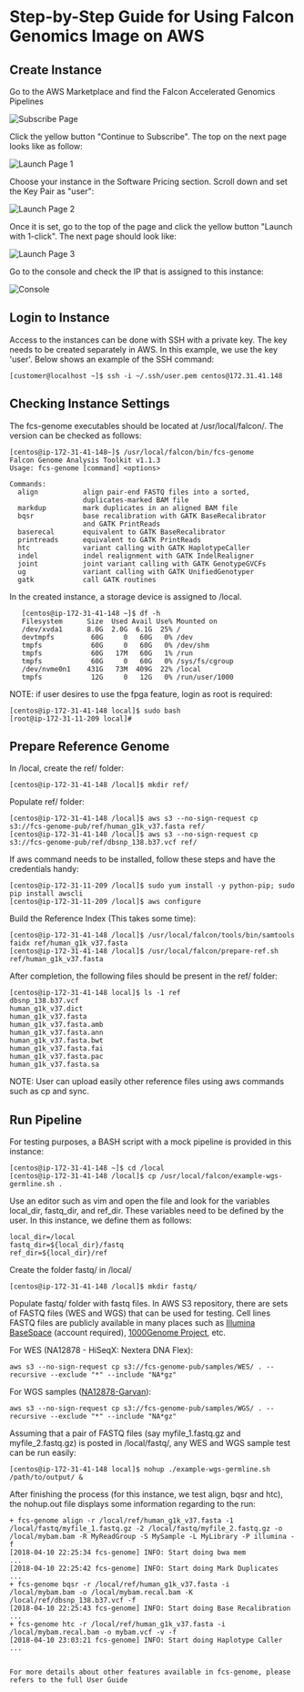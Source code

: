# Step-by-Step Guide for Using Falcon Genomics Image on AWS

## Create Instance
Go to the AWS Marketplace and find the Falcon Accelerated Genomics Pipelines

![Subscribe Page](img/SubscribePage.png)

Click the yellow button "Continue to Subscribe". The top on the next page looks like as follow:

![Launch Page 1](img/LaunchPage1.png)

Choose your instance in the Software Pricing section. Scroll down and set the Key Pair as "user":

![Launch Page 2](img/LaunchPage2.png)

Once it is set, go to the top of the page and click the yellow button "Launch with 1-click". The next page should look like:

![Launch Page 3](img/LaunchPage3.png)

Go to the console and check the IP that is assigned to this instance:

![Console](img/Console.png)

## Login to Instance
Access to the instances can be done with SSH with a private key. The key needs to be created separately in AWS. In this example, we use the key 'user'. Below shows an example of the SSH command:
   ```
   [customer@localhost ~]$ ssh -i ~/.ssh/user.pem centos@172.31.41.148
   ```
## Checking Instance Settings
The fcs-genome executables should be located at /usr/local/falcon/. The version can be checked as follows:
   ```
   [centos@ip-172-31-41-148~]$ /usr/local/falcon/bin/fcs-genome
   Falcon Genome Analysis Toolkit v1.1.3
   Usage: fcs-genome [command] <options>

   Commands:
     align           align pair-end FASTQ files into a sorted,             
                     duplicates-marked BAM file                            
     markdup         mark duplicates in an aligned BAM file                
     bqsr            base recalibration with GATK BaseRecalibrator         
                     and GATK PrintReads                                   
     baserecal       equivalent to GATK BaseRecalibrator                   
     printreads      equivalent to GATK PrintReads                         
     htc             variant calling with GATK HaplotypeCaller             
     indel           indel realignment with GATK IndelRealigner            
     joint           joint variant calling with GATK GenotypeGVCFs         
     ug              variant calling with GATK UnifiedGenotyper            
     gatk            call GATK routines                                    
   ```
In the created instance, a storage device is assigned to /local.
```
   [centos@ip-172-31-41-148 ~]$ df -h
   Filesystem      Size  Used Avail Use% Mounted on
   /dev/xvda1      8.0G  2.0G  6.1G  25% /
   devtmpfs         60G     0   60G   0% /dev
   tmpfs            60G     0   60G   0% /dev/shm
   tmpfs            60G   17M   60G   1% /run
   tmpfs            60G     0   60G   0% /sys/fs/cgroup
   /dev/nvme0n1    431G   73M  409G  22% /local
   tmpfs            12G     0   12G   0% /run/user/1000
   ```

NOTE: if user desires to use the fpga feature, login as root is required:
   ```
   [centos@ip-172-31-41-148 local]$ sudo bash
   [root@ip-172-31-11-209 local]#
   ```

## Prepare Reference Genome
In /local, create the ref/ folder:
   ```
   [centos@ip-172-31-41-148 /local]$ mkdir ref/
   ```
Populate ref/ folder:
   ```
   [centos@ip-172-31-41-148 /local]$ aws s3 --no-sign-request cp s3://fcs-genome-pub/ref/human_g1k_v37.fasta ref/
   [centos@ip-172-31-41-148 /local]$ aws s3 --no-sign-request cp s3://fcs-genome-pub/ref/dbsnp_138.b37.vcf ref/
   ```
If aws command needs to be installed, follow these steps and have the credentials handy:
   ```
   [centos@ip-172-31-11-209 /local]$ sudo yum install -y python-pip; sudo pip install awscli
   [centos@ip-172-31-11-209 /local]$ aws configure
   ```
Build the Reference Index (This takes some time):
   ```
   [centos@ip-172-31-41-148 /local]$ /usr/local/falcon/tools/bin/samtools faidx ref/human_g1k_v37.fasta
   [centos@ip-172-31-41-148 /local]$ /usr/local/falcon/prepare-ref.sh ref/human_g1k_v37.fasta
   ```
After completion, the following files should be present in the ref/ folder:
   ```
   [centos@ip-172-31-41-148 local]$ ls -1 ref
   dbsnp_138.b37.vcf
   human_g1k_v37.dict
   human_g1k_v37.fasta
   human_g1k_v37.fasta.amb
   human_g1k_v37.fasta.ann
   human_g1k_v37.fasta.bwt
   human_g1k_v37.fasta.fai
   human_g1k_v37.fasta.pac
   human_g1k_v37.fasta.sa
  ```

NOTE: User can upload easily other reference files using aws commands such as cp and sync. 

## Run Pipeline
For testing purposes, a BASH script with a mock pipeline is provided in this instance:
   ```
   [centos@ip-172-31-41-148 ~]$ cd /local
   [centos@ip-172-31-41-148 /local]$ cp /usr/local/falcon/example-wgs-germline.sh .
   ```
Use an editor such as vim and open the file and look for the variables local_dir, fastq_dir, and ref_dir.
These variables need to be defined by the user.  In this instance, we define them as follows:
   ```
   local_dir=/local
   fastq_dir=${local_dir}/fastq
   ref_dir=${local_dir}/ref
   ```
Create the folder fastq/ in /local/
   ```
   [centos@ip-172-31-41-148 /local]$ mkdir fastq/
   ```
Populate fastq/ folder with fastq files. In AWS S3 repository, there are sets of FASTQ files (WES and WGS) that can be used for testing. Cell lines FASTQ files are publicly available in many places such as [Illumina BaseSpace](https://basespace.illumina.com/home/index) (account required), [1000Genome Project](http://www.internationalgenome.org), etc.

For WES (NA12878 - HiSeqX: Nextera DNA Flex):
   ```
   aws s3 --no-sign-request cp s3://fcs-genome-pub/samples/WES/ . --recursive --exclude "*" --include "NA*gz"
   ```
For WGS samples ([NA12878-Garvan](garvan.org.au)):
   ```
   aws s3 --no-sign-request cp s3://fcs-genome-pub/samples/WGS/ . --recursive --exclude "*" --include "NA*gz"
   ```
Assuming that a pair of FASTQ files (say myfile_1.fastq.gz and myfile_2.fastq.gz) is posted in /local/fastq/, any WES and WGS sample test can be run easily:
   ```
   [centos@ip-172-31-41-148 local]$ nohup ./example-wgs-germline.sh  /path/to/output/ &
   ```
After finishing the process (for this instance, we test align, bqsr and htc), the nohup.out file displays some information regarding to the run:
   ```
   + fcs-genome align -r /local/ref/human_g1k_v37.fasta -1 /local/fastq/myfile_1.fastq.gz -2 /local/fastq/myfile_2.fastq.gz -o /local/mybam.bam -R MyReadGroup -S MySample -L MyLibrary -P illumina -f
   [2018-04-10 22:25:34 fcs-genome] INFO: Start doing bwa mem
   ...
   [2018-04-10 22:25:42 fcs-genome] INFO: Start doing Mark Duplicates
   ...
   + fcs-genome bqsr -r /local/ref/human_g1k_v37.fasta -i /local/mybam.bam -o /local/mybam.recal.bam -K /local/ref/dbsnp_138.b37.vcf -f
   [2018-04-10 22:25:43 fcs-genome] INFO: Start doing Base Recalibration
   ...
   + fcs-genome htc -r /local/ref/human_g1k_v37.fasta -i /local/mybam.recal.bam -o mybam.vcf -v -f
   [2018-04-10 23:03:21 fcs-genome] INFO: Start doing Haplotype Caller
   ...
   

For more details about other features available in fcs-genome, please refers to the full User Guide
